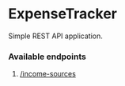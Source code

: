 # ExpenseTracker
Simple REST API application.

### Available endpoints
1. [/income-sources](./docs/api-income-sources.md)